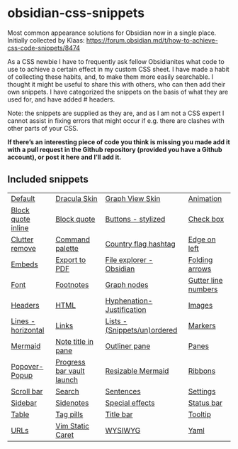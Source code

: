 # obsidian-css-snippets

Most common appearance solutions for Obsidian now in a single place. Initially collected by Klaas: https://forum.obsidian.md/t/how-to-achieve-css-code-snippets/8474

As a CSS newbie I have to frequently ask fellow Obsidianites what code to use to achieve a certain effect in my custom CSS sheet.
I have made a habit of collecting these habits, and, to make them more easily searchable.
I thought it might be useful to share this with others, who can then add their own snippets.
I have categorized the snippets on the basis of what they are used for, and have added # headers.

Note: the snippets are supplied as they are, and as I am not a CSS expert I cannot assist in fixing errors that might occur if e.g. there are clashes with other parts of your CSS.

**If there’s an interesting piece of code you think is missing you made add it with a pull request in the Github repository (provided you have a Github account), or post it here and I’ll add it.**

## Included snippets

|    |    |    |    |
|----|----|----|----|
| [Default](Snippets/Default.md) | [Dracula Skin](Snippets/Dracula-skin.md) | [Graph View Skin](Snippets/Graph-view-skin.md) | [Animation](Snippets/Animation.md) |
| [Block quote inline](Snippets/Block%20quote%20inline.md) | [Block quote](Snippets/Block%20quote.md) | [Buttons - stylized](Snippets/Buttons%20-%20stylized.md) | [Check box](Snippets/Check%20box.md) |
| [Clutter remove](Snippets/Clutter%20remove.md) | [Command palette](Snippets/Command%20palette.md) | [Country flag hashtag](Snippets/Country%20flag%20hashtag.md) | [Edge on left](Snippets/Edge%20on%20left.md) |
| [Embeds](Snippets/Embeds.md) | [Export to PDF](Snippets/Export%20to%20PDF.md) | [File explorer - Obsidian](Snippets/File%20explorer%20-%20Obsidian.md) | [Folding arrows](Snippets/Folding%20arrows/Folding%20arrows.md) |
| [Font](Snippets/Font.md) | [Footnotes](Snippets/Footnotes.md) | [Graph nodes](Snippets/Graph%20nodes.md) | [Gutter line numbers](Snippets/Gutter%20line%20numbers.md) |
| [Headers](Snippets/Headers.md) | [HTML](Snippets/HTML.md) | [Hyphenation-Justification](Snippets/Hyphenation-Justification.md) | [Images](Snippets/Images.md) |
| [Lines - horizontal](Snippets/Lines%20-%20horizontal.md) | [Links](Snippets/Links.md) | [Lists - (Snippets/un)ordered](Snippets/Lists%20-%20(Snippets/un)ordered.md) | [Markers](Snippets/Markers.md) |
| [Mermaid](Snippets/Mermaid.md) | [Note title in pane](Snippets/Note%20title%20in%20pane.md) | [Outliner pane](Snippets/Outliner%20pane.md) | [Panes](Snippets/Panes.md) |
| [Popover-Popup](Snippets/Popover-Popup.md) | [Progress bar vault launch](Snippets/Progress%20bar%20vault%20launch.md) | [Resizable Mermaid](Snippets/Resizable%20Mermaid.md) | [Ribbons](Snippets/Ribbons.md) |
| [Scroll bar](Snippets/Scroll%20bar.md) | [Search](Snippets/Search.md) | [Sentences](Snippets/Sentences.md) | [Settings](Snippets/Settings.md) |
| [Sidebar](Snippets/Sidebar.md) | [Sidenotes](Snippets/Sidenotes.md) | [Special effects](Snippets/Special%20effects.md) | [Status bar](Snippets/Status%20bar.md) |
| [Table](Snippets/Table.md) | [Tag pills](Snippets/Tag%20pills.md) | [Title bar](Snippets/Title%20bar.md) | [Tooltip](Snippets/Tooltip.md) |
| [URLs](Snippets/URLs.md) | [Vim Static Caret](Snippets/Vim%20Static%20Caret.md) | [WYSIWYG](Snippets/WYSIWYG.md) | [Yaml](Snippets/Yaml.md) |
